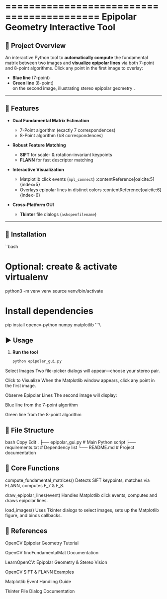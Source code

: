 ==========================================
   Epipolar Geometry Interactive Tool
==========================================


## 🚀 Project Overview  
An interactive Python tool to **automatically compute** the fundamental matrix between two images and **visualize epipolar lines** via both 7-point and 8-point algorithms. Click any point in the first image to overlay:
- **Blue line** (7-point)
- **Green line** (8-point)  
on the second image, illustrating stereo epipolar geometry .

---

## 🎯 Features

- **Dual Fundamental Matrix Estimation**  
  - 7-Point algorithm (exactly 7 correspondences)   
  - 8-Point algorithm (≥8 correspondences)   

- **Robust Feature Matching**  
  - **SIFT** for scale- & rotation-invariant keypoints   
  - **FLANN** for fast descriptor matching   

- **Interactive Visualization**  
  - Matplotlib click events (`mpl_connect`) :contentReference[oaicite:5]{index=5}  
  - Overlays epipolar lines in distinct colors :contentReference[oaicite:6]{index=6}  

- **Cross-Platform GUI**  
  - **Tkinter** file dialogs (`askopenfilename`)   

---

## 🔧 Installation

``bash
# Optional: create & activate virtualenv
python3 -m venv venv
source venv/bin/activate

# Install dependencies
pip install opencv-python numpy matplotlib
'''\\
## ▶️ Usage

1. **Run the tool**  
   ```bash
   python epipolar_gui.py
Select Images
Two file-picker dialogs will appear—choose your stereo pair.

Click to Visualize
When the Matplotlib window appears, click any point in the first image.

Observe Epipolar Lines
The second image will display:

Blue line from the 7-point algorithm

Green line from the 8-point algorithm

## 📂 File Structure
bash
Copy
Edit
.
├── epipolar_gui.py      # Main Python script
├── requirements.txt     # Dependency list
└── README.md            # Project documentation
## 📝 Core Functions
compute_fundamental_matrices()
Detects SIFT keypoints, matches via FLANN, computes F_7 & F_8.

draw_epipolar_lines(event)
Handles Matplotlib click events, computes and draws epipolar lines.

load_images()
Uses Tkinter dialogs to select images, sets up the Matplotlib figure, and binds callbacks.

## 📖 References
OpenCV Epipolar Geometry Tutorial

OpenCV findFundamentalMat Documentation

LearnOpenCV: Epipolar Geometry & Stereo Vision

OpenCV SIFT & FLANN Examples

Matplotlib Event Handling Guide

Tkinter File Dialog Documentation
